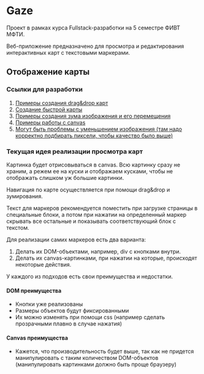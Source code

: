 # Gaze

Проект в рамках курса Fullstack-разработки на 5 семестре ФИВТ МФТИ.

Веб-приложение предназначено для просмотра и редактирования интерактивных карт
с текстовыми маркерами.

## Отображение карты

### Ссылки для разработки

1. [Примеры создания drag&drop карт](https://konvajs.org/docs/sandbox/Canvas_Scrolling.html)
2. [Создание быстрой карты](https://chairnerd.seatgeek.com/high-performance-map-interactions-using-html5-canvas/)
3. [Примеры создания зума изображения и его перемещения](https://codepen.io/techslides/pen/zowLd)
4. [Примеры работы с canvas](https://codepo8.github.io/canvas-images-and-pixels/)
5. [Могут быть проблемы с уменьшением изображения (там надо корректно подбирать пиксели, чтобы качество было выше)](https://stackoverflow.com/questions/18922880/html5-canvas-resize-downscale-image-high-quality)

### Текущая идея реализации просмотра карт

Картинка будет отрисовываться в canvas. Всю картинку сразу не храним, а режем 
ее на куски и отображаем кусками, чтобы не отображать слишком уж большие картинки.

Навигация по карте осуществляется при помощи drag&drop и зумирования.

Текст для маркеров рекомендуется поместить при загрузке страницы в специальные блоки,
а потом при нажатии на определенный маркер скрывать все остальные и показывать
соответствующий блок с текстом.

Для реализации самих маркеров есть два варианта:
1. Делать их DOM-объектами, например, div с кнопками внутри. 
2. Делать их canvas-картинками, при нажатии на которые, происходят некоторые действия.

У каждого из подходов есть свои преимущества и недостатки.
#### DOM преимущества
* Кнопки уже реализованы
* Размеры объектов будут фиксированными
* Их можно изменять при помощи css (например сделать прозрачными плавно в случае нажатия)

#### Canvas преимущества
* Кажется, что производительность будет выше, так как не придется манипулировать
с таким количеством DOM-объектов (манипулировать картинками должно быть проще браузеру)

